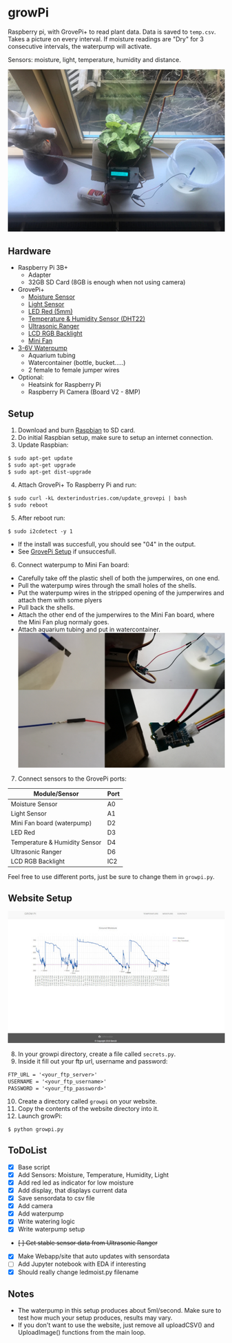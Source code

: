 # growPi

Raspberry pi, with GrovePi+ to read plant data. Data is saved to `temp.csv`. Takes a picture on every interval.
If moisture readings are "Dry" for 3 consecutive intervals, the waterpump will activate.

Sensors: moisture, light, temperature, humidity and distance.

![growPi](/images/plantsense.jpg)

## Hardware

- Raspberry Pi 3B+
  - Adapter
  - 32GB SD Card (8GB is enough when not using camera)
- GrovePi+
  - [Moisture Sensor](http://wiki.seeedstudio.com/Grove-Moisture_Sensor/)
  - [Light Sensor](http://wiki.seeedstudio.com/Grove-Light_Sensor/)
  - [LED Red (5mm)](http://wiki.seeedstudio.com/Grove-Red_LED/)
  - [Temperature & Humidity Sensor (DHT22)](http://wiki.seeedstudio.com/Grove-Temperature_and_Humidity_Sensor_Pro/)
  - [Ultrasonic Ranger](http://wiki.seeedstudio.com/Grove-Ultrasonic_Ranger/)
  - [LCD RGB Backlight](http://wiki.seeedstudio.com/Grove-LCD_RGB_Backlight/)
  - [Mini Fan](http://wiki.seeedstudio.com/Grove-Mini_Fan/)
- [3-6V Waterpump](https://www.bitsandparts.eu/Motoren-Servos-and-Drivers/Doseringspomp-Waterpomp-dompelpomp-3-6V-120l-h/p116339)
  - Aquarium tubing
  - Watercontainer (bottle, bucket.....)
  - 2 female to female jumper wires
- Optional:
  - Heatsink for Raspberry Pi
  - Raspberry Pi Camera (Board V2 - 8MP)

## Setup

1. Download and burn [Raspbian](https://www.raspberrypi.org/downloads/raspbian/) to SD card.
2. Do initial Raspbian setup, make sure to setup an internet connection.
3. Update Raspbian:
```
$ sudo apt-get update
$ sudo apt-get upgrade
$ sudo apt-get dist-upgrade
```
4. Attach GrovePi+ To Raspberry Pi and run:
```
$ sudo curl -kL dexterindustries.com/update_grovepi | bash
$ sudo reboot
```
5. After reboot run: 
```
$ sudo i2cdetect -y 1
```
- If the install was succesfull, you should see "04" in the output.
- See [GrovePi Setup](https://www.dexterindustries.com/GrovePi/get-started-with-the-grovepi/setting-software/) if unsuccesfull.
6. Connect waterpump to Mini Fan board:
- Carefully take off the plastic shell of both the jumperwires, on one end.
- Pull the waterpump wires through the small holes of the shells.
- Put the waterpump wires in the stripped opening of the jumperwires and attach them with some plyers
- Pull back the shells.
- Attach the other end of the jumperwires to the Mini Fan board, where the Mini Fan plug normaly goes.
- Attach aquarium tubing and put in watercontainer.
![waterpump](/images/waterpump.jpg)
7. Connect sensors to the GrovePi ports:

| Module/Sensor                  | Port  | 
| -------------------------------|-------|
| Moisture Sensor                | A0    |
| Light Sensor                   | A1    |
| Mini Fan board (waterpump)	 | D2	 |
| LED Red                        | D3    |
| Temperature & Humidity Sensor  | D4    |
| Ultrasonic Ranger              | D6    |
| LCD RGB Backlight              | IC2   |

Feel free to use different ports, just be sure to change them in `growpi.py`.

## Website Setup
![website screenshot](/images/webscreenshot.jpg)

8. In your growpi directory, create a file called `secrets.py`.
9. Inside it fill out your ftp url, username and password:
```
FTP_URL = '<your_ftp_server>'
USERNAME = '<your_ftp_username>'
PASSWORD = '<your_ftp_password>'
```
10. Create a directory called `growpi` on your website.
11. Copy the contents of the website directory into it.
12. Launch growPi:
```
$ python growpi.py
```

## ToDoList

- [x] Base script
- [x] Add Sensors: Moisture, Temperature, Humidity, Light
- [x] Add red led as indicator for low moisture
- [x] Add display, that displays current data
- [x] Save sensordata to csv file
- [x] Add camera
- [x] Add waterpump
- [x] Write watering logic
- [x] Write waterpump setup
- ~~[ ] Get stable sensor data from Ultrasonic Ranger~~
- [x] Make Webapp/site that auto updates with sensordata
- [ ] Add Jupyter notebook with EDA if interesting
- [x] Should really change ledmoist.py filename

## Notes

- The waterpump in this setup produces about 5ml/second. Make sure to test how much your setup produces, results may vary.
- If you don't want to use the website, just remove all uploadCSV() and UploadImage() functions from the main loop.
